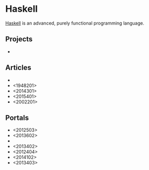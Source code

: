 # Haskell

[Haskell](https://www.haskell.org/) is an advanced, purely functional programming language. 

## Projects

* <b6df4059>

## Articles

- <fa9766e6> 
- <1948201>
- <2014301>
- <2015401>
- <2002201>

## Portals

* <2012503>
* <2013602>
* <cd6eda70>
* <2013402>
* <2012404>
* <2014102>
* <2013403>
